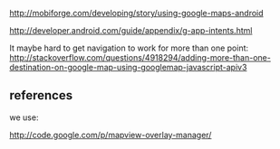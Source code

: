 http://mobiforge.com/developing/story/using-google-maps-android

http://developer.android.com/guide/appendix/g-app-intents.html

It maybe hard to get navigation to work for more than one point:
http://stackoverflow.com/questions/4918294/adding-more-than-one-destination-on-google-map-using-googlemap-javascript-apiv3

## references ##

we use:

http://code.google.com/p/mapview-overlay-manager/